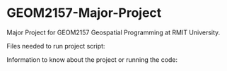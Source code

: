 # GEOM2157-Major-Project
Major Project for GEOM2157 Geospatial Programming at RMIT University.

Files needed to run project script:

Information to know about the project or running the code:

